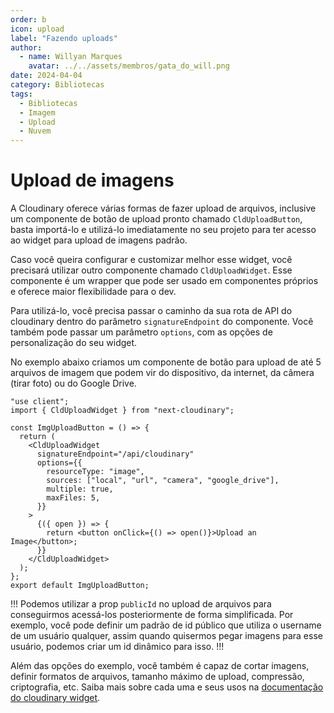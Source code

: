 ```yaml
---
order: b
icon: upload
label: "Fazendo uploads"
author:
  - name: Willyan Marques
    avatar: ../../assets/membros/gata_do_will.png
date: 2024-04-04
category: Bibliotecas
tags:
  - Bibliotecas
  - Imagem
  - Upload
  - Nuvem
---
```


# Upload de imagens

A Cloudinary oferece várias formas de fazer upload de arquivos, inclusive um componente de botão de upload pronto chamado `CldUploadButton`, basta importá-lo e utilizá-lo imediatamente no seu projeto para ter acesso ao widget para upload de imagens padrão.

Caso você queira configurar e customizar melhor esse widget, você precisará utilizar outro componente chamado `CldUploadWidget`. Esse componente é um wrapper que pode ser usado em componentes próprios e oferece maior flexibilidade para o dev.

Para utilizá-lo, você precisa passar o caminho da sua rota de API do cloudinary dentro do parâmetro `signatureEndpoint` do componente. Você também pode passar um parâmetro `options`, com as opções de personalização do seu widget.

No exemplo abaixo criamos um componente de botão para upload de até 5 arquivos de imagem que podem vir do dispositivo, da internet, da câmera (tirar foto) ou do Google Drive.

```node src/components/ImgUploadButton.tsx
"use client";
import { CldUploadWidget } from "next-cloudinary";

const ImgUploadButton = () => {
  return (
    <CldUploadWidget
      signatureEndpoint="/api/cloudinary"
      options={{
        resourceType: "image",
        sources: ["local", "url", "camera", "google_drive"],
        multiple: true,
        maxFiles: 5,
      }}
    >
      {({ open }) => {
        return <button onClick={() => open()}>Upload an Image</button>;
      }}
    </CldUploadWidget>
  );
};
export default ImgUploadButton;
```

!!!
Podemos utilizar a prop `publicId` no upload de arquivos para conseguirmos acessá-los posteriormente de forma simplificada. Por exemplo, você pode definir um padrão de id público que utiliza o username de um usuário qualquer, assim quando quisermos pegar imagens para esse usuário, podemos criar um id dinâmico para isso.
!!!

Além das opções do exemplo, você também é capaz de cortar imagens, definir formatos de arquivos, tamanho máximo de upload, compressão, criptografia, etc. Saiba mais sobre cada uma e seus usos na [documentação do cloudinary widget](https://cloudinary.com/documentation/upload_widget_reference#upload_parameters).
